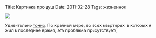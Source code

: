 Title: Картинка про душ
Date: 2011-02-28
Tags: жизненное

<div class="text"><p><img src="http://dl.dropbox.com/u/140528/site/shower-faucet.png" /></p>
<p>Удивительно <a href="http://failblog.org/2011/02/24/epic-fail-photos-graph-jam-gonna-shower-it-right-into-the-danger-zone/">точно</a>. По крайней мере, во всех квартирах, в которых я жил в последнее время, эта проблема присутствует(</p></div>